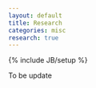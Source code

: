 ```yaml
---
layout: default
title: Research
categories: misc
research: true
---
```

{% include JB/setup %}

To be update